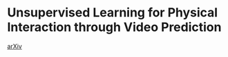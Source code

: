 # Unsupervised Learning for Physical Interaction through Video Prediction
[arXiv](https://arxiv.org/abs/1605.07157)
